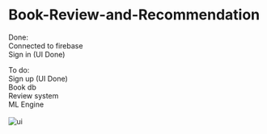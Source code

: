 # Book-Review-and-Recommendation

Done:<br>
Connected to firebase <br>
Sign in (UI Done)



To do:<br>
Sign up (UI Done)<br>
Book db<br>
Review system<br>
ML Engine<br> <br>
![ui](https://user-images.githubusercontent.com/81677957/133871803-ca7a7c3f-e8bb-498d-9b98-668023199d14.png)
